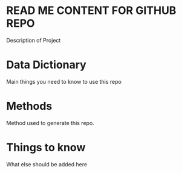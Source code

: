 # READ ME CONTENT FOR GITHUB REPO
Description of Project

# Data Dictionary
Main things you need to know to use this repo

# Methods
Method used to generate this repo.

# Things to know
What else should be added here